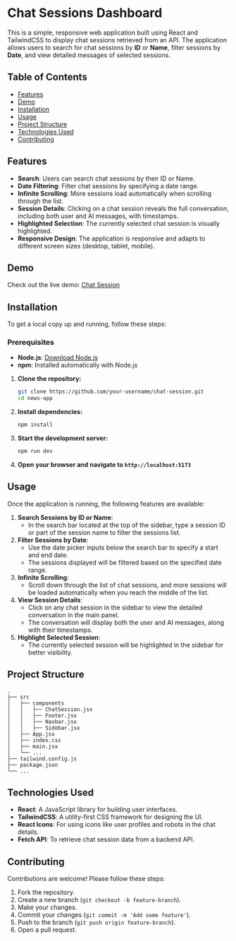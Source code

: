 # Chat Sessions Dashboard

This is a simple, responsive web application built using React and TailwindCSS to display chat sessions retrieved from an API. The application allows users to search for chat sessions by **ID** or **Name**, filter sessions by **Date**, and view detailed messages of selected sessions.

## Table of Contents

- [Features](#features)
- [Demo](#demo)
- [Installation](#installation)
- [Usage](#usage)
- [Project Structure](#project-structure)
- [Technologies Used](#technologies-used)
- [Contributing](#contributing)

## Features

- **Search**: Users can search chat sessions by their ID or Name.
- **Date Filtering**: Filter chat sessions by specifying a date range.
- **Infinite Scrolling**: More sessions load automatically when scrolling through the list.
- **Session Details**: Clicking on a chat session reveals the full conversation, including both user and AI messages, with timestamps.
- **Highlighted Selection**: The currently selected chat session is visually highlighted.
- **Responsive Design**: The application is responsive and adapts to different screen sizes (desktop, tablet, mobile).

## Demo
Check out the live demo: [Chat Session](https://chat-session-red.vercel.app/)

## Installation

To get a local copy up and running, follow these steps:

### Prerequisites

- **Node.js**: [Download Node.js](https://nodejs.org/)
- **npm**: Installed automatically with Node.js

1. **Clone the repository:**

    ```sh
    git clone https://github.com/your-username/chat-session.git
    cd news-app
    ```

2. **Install dependencies:**

    ```sh
    npm install
    ```
3. **Start the development server:**

    ```sh
    npm run dev
    ```

4. **Open your browser and navigate to `http://localhost:5173`**



## Usage

Once the application is running, the following features are available:
1. **Search Sessions by ID or Name**:
   - In the search bar located at the top of the sidebar, type a session ID or part of the session name to filter the sessions list.
2. **Filter Sessions by Date**:
   - Use the date picker inputs below the search bar to specify a start and end date.
   - The sessions displayed will be filtered based on the specified date range.
3. **Infinite Scrolling**:
   - Scroll down through the list of chat sessions, and more sessions will be loaded automatically when you reach the middle of the list.
4. **View Session Details**:
   - Click on any chat session in the sidebar to view the detailed conversation in the main panel.
   - The conversation will display both the user and AI messages, along with their timestamps.
5. **Highlight Selected Session**:
   - The currently selected session will be highlighted in the sidebar for better visibility.

## Project Structure

```plaintext
.
├── src
│   ├── components
│   │   ├── ChatSession.jsx 
│   │   ├── Footer.jsx 
│   │   ├── Navbar.jsx  
│   │   ├── Sidebar.jsx     
│   ├── App.jsx             
│   ├── index.css          
│   ├── main.jsx           
│   └── ...
├── tailwind.config.js    
├── package.json            
└── ...
```

## Technologies Used

- **React**: A JavaScript library for building user interfaces.
- **TailwindCSS**: A utility-first CSS framework for designing the UI.
- **React Icons**: For using icons like user profiles and robots in the chat details.
- **Fetch API**: To retrieve chat session data from a backend API.

## Contributing

Contributions are welcome! Please follow these steps:

1. Fork the repository.
2. Create a new branch (`git checkout -b feature-branch`).
3. Make your changes.
4. Commit your changes (`git commit -m 'Add some feature'`).
5. Push to the branch (`git push origin feature-branch`).
6. Open a pull request.